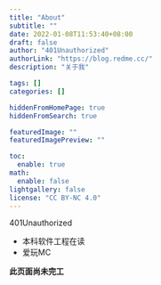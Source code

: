 ```yaml
---
title: "About"
subtitle: ""
date: 2022-01-08T11:53:40+08:00
draft: false
author: "401Unauthorized"
authorLink: "https://blog.redme.cc/"
description: "关于我"

tags: []
categories: []

hiddenFromHomePage: true
hiddenFromSearch: true

featuredImage: ""
featuredImagePreview: ""

toc:
  enable: true
math:
  enable: false
lightgallery: false
license: "CC BY-NC 4.0"
---
```

401Unauthorized
- 本科软件工程在读
- 爱玩MC

**此页面尚未完工**

